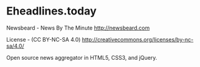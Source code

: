 Eheadlines.today
=============

Newsbeard - News By The Minute
http://newsbeard.com

License - (CC BY-NC-SA 4.0) 
http://creativecommons.org/licenses/by-nc-sa/4.0/


Open source news aggregator in HTML5, CSS3, and jQuery. 
